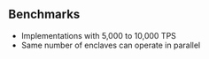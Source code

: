 
## Benchmarks
- Implementations with 5,000 to 10,000 TPS
- Same number of enclaves can operate in parallel
